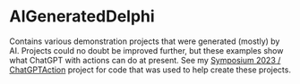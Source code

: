 # AIGeneratedDelphi
Contains various demonstration projects that were generated (mostly) by AI.  Projects could no doubt be improved further, but these examples show what 
ChatGPT with actions can do at present.  See my [Symposium 2023 / ChatGPTAction](https://github.com/geoffsmith82/Symposium2023) project for code that was used to help create these projects.
